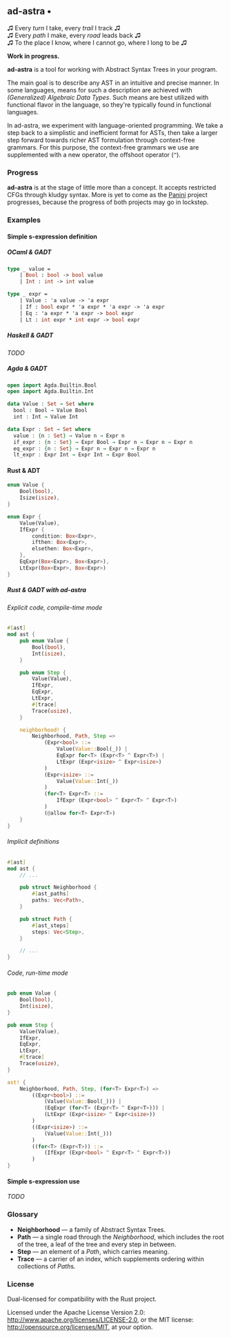 ## ad-astra •

♫ Every *turn* I take, every *trail* I track ♫\
♫ Every *path* I make, every *road* leads back ♫\
♫ To the place I know, where I cannot go, where I long to be ♫

**Work in progress.**

**ad-astra** is a tool for working with Abstract Syntax Trees in your program.

The main goal is to describe any AST in an intuitive and precise manner. In some languages, means for such a description are achieved with *(Generalized) Algebraic Data Types*. Such means are best utilized with functional flavor in the language, so they're typically found in functional languages.

In ad-astra, we experiment with language-oriented programming. We take a step back to a simplistic and inefficient format for ASTs, then take a larger step forward towards richer AST formulation through context-free grammars. For this purpose, the context-free grammars we use are supplemented with a new operator, the offshoot operator (`^`).

### Progress

**ad-astra** is at the stage of little more than a concept. It accepts restricted CFGs through kludgy syntax. More is yet to come as the [Panini](https://github.com/pczarn/panini) project progresses, because the progress of both projects may go in lockstep.

### Examples

#### Simple s-expression definition

##### OCaml & GADT

```ocaml
type _ value =
    | Bool : bool -> bool value
    | Int : int -> int value

type _ expr =
    | Value : 'a value -> 'a expr
    | If : bool expr * 'a expr * 'a expr -> 'a expr
    | Eq : 'a expr * 'a expr -> bool expr
    | Lt : int expr * int expr -> bool expr
```

##### Haskell & GADT

*TODO*

##### Agda & GADT

```agda
open import Agda.Builtin.Bool
open import Agda.Builtin.Int

data Value : Set → Set where
  bool : Bool → Value Bool
  int : Int → Value Int

data Expr : Set → Set where
  value : {n : Set} → Value n → Expr n
  if_expr : {n : Set} → Expr Bool → Expr n → Expr n → Expr n
  eq_expr : {n : Set} → Expr n → Expr n → Expr n
  lt_expr : Expr Int → Expr Int → Expr Bool
```

#### Rust & ADT

```rust
enum Value {
    Bool(bool),
    Isize(isize),
}

enum Expr {
    Value(Value),
    IfExpr {
        condition: Box<Expr>,
        ifthen: Box<Expr>,
        elsethen: Box<Expr>,
    },
    EqExpr(Box<Expr>, Box<Expr>),
    LtExpr(Box<Expr>, Box<Expr>)
}
```

##### Rust & GADT with ad-astra

###### Explicit code, compile-time mode
```rust
#[ast]
mod ast {
    pub enum Value {
        Bool(bool),
        Int(isize),
    }

    pub enum Step {
        Value(Value),
        IfExpr,
        EqExpr,
        LtExpr,
        #[trace]
        Trace(usize),
    }

    neighborhood! {
        Neighborhood, Path, Step =>
            (Expr<bool> ::=
                Value(Value::Bool(_)) |
                EqExpr for<T> (Expr<T> ^ Expr<T>) |
                LtExpr (Expr<isize> ^ Expr<isize>)
            )
            (Expr<isize> ::=
                Value(Value::Int(_))
            )
            (for<T> Expr<T> ::=
                IfExpr (Expr<bool> ^ Expr<T> ^ Expr<T>)
            )
            (@allow for<T> Expr<T>)
    }
}
```

###### Implicit definitions

```rust
#[ast]
mod ast {
    // ...

    pub struct Neighborhood {
        #[ast_paths]
        paths: Vec<Path>,
    }

    pub struct Path {
        #[ast_steps]
        steps: Vec<Step>,
    }

    // ...
}
```

###### Code, run-time mode

```rust
pub enum Value {
    Bool(bool),
    Int(isize),
}

pub enum Step {
    Value(Value),
    IfExpr,
    EqExpr,
    LtExpr,
    #[trace]
    Trace(usize),
}

ast! {
    Neighborhood, Path, Step, (for<T> Expr<T>) =>
        ((Expr<bool>) ::=
            (Value(Value::Bool(_))) |
            (EqExpr (for<T> (Expr<T> ^ Expr<T>))) |
            (LtExpr (Expr<isize> ^ Expr<isize>))
        )
        ((Expr<isize>) ::=
            (Value(Value::Int(_)))
        )
        ((for<T> (Expr<T>)) ::=
            (IfExpr (Expr<bool> ^ Expr<T> ^ Expr<T>))
        )
}
```

#### Simple s-expression use

*TODO*

### Glossary

* **Neighborhood** — a family of Abstract Syntax Trees.
* **Path** — a single road through the *Neighborhood*, which includes the root of the tree, a leaf of the tree and every step in between.
* **Step** — an element of a *Path*, which carries meaning.
* **Trace** — a carrier of an index, which supplements ordering within collections of *Path*s.

### License

Dual-licensed for compatibility with the Rust project.

Licensed under the Apache License Version 2.0:
http://www.apache.org/licenses/LICENSE-2.0, or the MIT license:
http://opensource.org/licenses/MIT, at your option.
